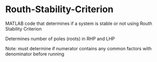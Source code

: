 # Routh-Stability-Criterion

MATLAB code that determines if a system is stable or not using Routh Stability Criterion

Determines number of poles (roots) in RHP and LHP 

Note: must determine if numerator contains any common factors with denominator before running

